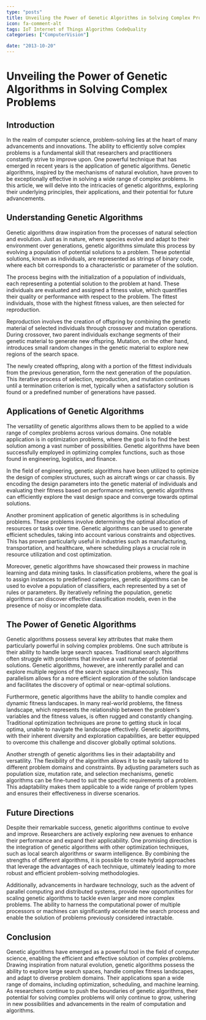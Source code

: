 ```yaml
---
type: "posts"
title: Unveiling the Power of Genetic Algorithms in Solving Complex Problems
icon: fa-comment-alt
tags: IoT Internet of Things Algorithms CodeQuality
categories: ["ComputerVision"]

date: "2013-10-20"
---
```




# Unveiling the Power of Genetic Algorithms in Solving Complex Problems

## Introduction

In the realm of computer science, problem-solving lies at the heart of many advancements and innovations. The ability to efficiently solve complex problems is a fundamental skill that researchers and practitioners constantly strive to improve upon. One powerful technique that has emerged in recent years is the application of genetic algorithms. Genetic algorithms, inspired by the mechanisms of natural evolution, have proven to be exceptionally effective in solving a wide range of complex problems. In this article, we will delve into the intricacies of genetic algorithms, exploring their underlying principles, their applications, and their potential for future advancements.

## Understanding Genetic Algorithms

Genetic algorithms draw inspiration from the processes of natural selection and evolution. Just as in nature, where species evolve and adapt to their environment over generations, genetic algorithms simulate this process by evolving a population of potential solutions to a problem. These potential solutions, known as individuals, are represented as strings of binary code, where each bit corresponds to a characteristic or parameter of the solution.

The process begins with the initialization of a population of individuals, each representing a potential solution to the problem at hand. These individuals are evaluated and assigned a fitness value, which quantifies their quality or performance with respect to the problem. The fittest individuals, those with the highest fitness values, are then selected for reproduction.

Reproduction involves the creation of offspring by combining the genetic material of selected individuals through crossover and mutation operations. During crossover, two parent individuals exchange segments of their genetic material to generate new offspring. Mutation, on the other hand, introduces small random changes in the genetic material to explore new regions of the search space.

The newly created offspring, along with a portion of the fittest individuals from the previous generation, form the next generation of the population. This iterative process of selection, reproduction, and mutation continues until a termination criterion is met, typically when a satisfactory solution is found or a predefined number of generations have passed.

## Applications of Genetic Algorithms

The versatility of genetic algorithms allows them to be applied to a wide range of complex problems across various domains. One notable application is in optimization problems, where the goal is to find the best solution among a vast number of possibilities. Genetic algorithms have been successfully employed in optimizing complex functions, such as those found in engineering, logistics, and finance.

In the field of engineering, genetic algorithms have been utilized to optimize the design of complex structures, such as aircraft wings or car chassis. By encoding the design parameters into the genetic material of individuals and evaluating their fitness based on performance metrics, genetic algorithms can efficiently explore the vast design space and converge towards optimal solutions.

Another prominent application of genetic algorithms is in scheduling problems. These problems involve determining the optimal allocation of resources or tasks over time. Genetic algorithms can be used to generate efficient schedules, taking into account various constraints and objectives. This has proven particularly useful in industries such as manufacturing, transportation, and healthcare, where scheduling plays a crucial role in resource utilization and cost optimization.

Moreover, genetic algorithms have showcased their prowess in machine learning and data mining tasks. In classification problems, where the goal is to assign instances to predefined categories, genetic algorithms can be used to evolve a population of classifiers, each represented by a set of rules or parameters. By iteratively refining the population, genetic algorithms can discover effective classification models, even in the presence of noisy or incomplete data.

## The Power of Genetic Algorithms

Genetic algorithms possess several key attributes that make them particularly powerful in solving complex problems. One such attribute is their ability to handle large search spaces. Traditional search algorithms often struggle with problems that involve a vast number of potential solutions. Genetic algorithms, however, are inherently parallel and can explore multiple regions of the search space simultaneously. This parallelism allows for a more efficient exploration of the solution landscape and facilitates the discovery of optimal or near-optimal solutions.

Furthermore, genetic algorithms have the ability to handle complex and dynamic fitness landscapes. In many real-world problems, the fitness landscape, which represents the relationship between the problem's variables and the fitness values, is often rugged and constantly changing. Traditional optimization techniques are prone to getting stuck in local optima, unable to navigate the landscape effectively. Genetic algorithms, with their inherent diversity and exploration capabilities, are better equipped to overcome this challenge and discover globally optimal solutions.

Another strength of genetic algorithms lies in their adaptability and versatility. The flexibility of the algorithm allows it to be easily tailored to different problem domains and constraints. By adjusting parameters such as population size, mutation rate, and selection mechanisms, genetic algorithms can be fine-tuned to suit the specific requirements of a problem. This adaptability makes them applicable to a wide range of problem types and ensures their effectiveness in diverse scenarios.

## Future Directions

Despite their remarkable success, genetic algorithms continue to evolve and improve. Researchers are actively exploring new avenues to enhance their performance and expand their applicability. One promising direction is the integration of genetic algorithms with other optimization techniques, such as local search algorithms or swarm intelligence. By combining the strengths of different algorithms, it is possible to create hybrid approaches that leverage the advantages of each technique, ultimately leading to more robust and efficient problem-solving methodologies.

Additionally, advancements in hardware technology, such as the advent of parallel computing and distributed systems, provide new opportunities for scaling genetic algorithms to tackle even larger and more complex problems. The ability to harness the computational power of multiple processors or machines can significantly accelerate the search process and enable the solution of problems previously considered intractable.

## Conclusion

Genetic algorithms have emerged as a powerful tool in the field of computer science, enabling the efficient and effective solution of complex problems. Drawing inspiration from natural evolution, genetic algorithms possess the ability to explore large search spaces, handle complex fitness landscapes, and adapt to diverse problem domains. Their applications span a wide range of domains, including optimization, scheduling, and machine learning. As researchers continue to push the boundaries of genetic algorithms, their potential for solving complex problems will only continue to grow, ushering in new possibilities and advancements in the realm of computation and algorithms.